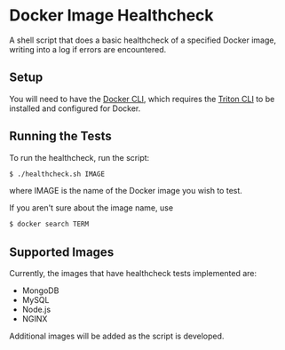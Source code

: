 # Docker Image Healthcheck
A shell script that does a basic healthcheck of a specified Docker image, writing into a log if errors are encountered.

## Setup
You will need to have the [Docker CLI](https://docs.joyent.com/public-cloud/api-access/docker), which requires the [Triton CLI](https://docs.joyent.com/public-cloud/api-access/cloudapi) to be installed and configured for Docker.


## Running the Tests
To run the healthcheck, run the script:
```sh
$ ./healthcheck.sh IMAGE
```

where IMAGE is the name of the Docker image you wish to test.

If you aren't sure about the image name, use
```sh
$ docker search TERM
```

## Supported Images
Currently, the images that have healthcheck tests implemented are:
* MongoDB
* MySQL
* Node.js
* NGINX

Additional images will be added as the script is developed.
